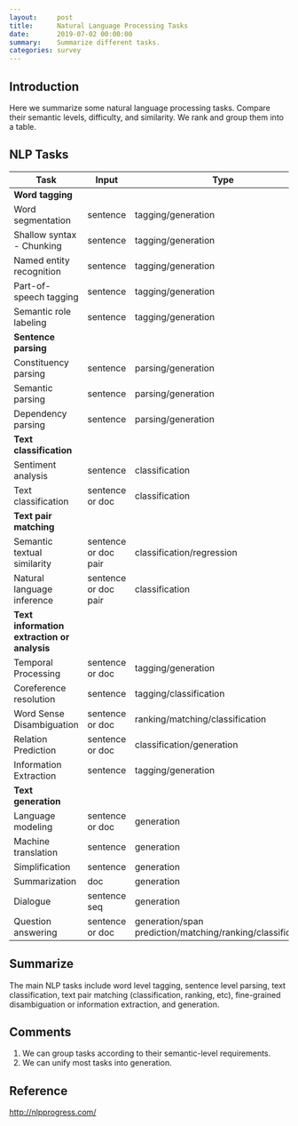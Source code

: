 ```yaml
---
layout:     post
title:      Natural Language Processing Tasks
date:       2019-07-02 00:00:00
summary:    Summarize different tasks.
categories: survey
---
```


## Introduction

Here we summarize some natural language processing tasks. Compare their semantic levels, difficulty, and similarity. We rank and group them into a table.

## NLP Tasks

| Task                                     | Input                | Type                                     |
| ---------------------------------------- | -------------------- | ---------------------------------------- |
| **Word tagging**                         |                      |                                          |
| Word segmentation                        | sentence             | tagging/generation                       |
| Shallow syntax - Chunking                | sentence             | tagging/generation                       |
| Named entity recognition                 | sentence             | tagging/generation                       |
| Part-of-speech tagging                   | sentence             | tagging/generation                       |
| Semantic role labeling                   | sentence             | tagging/generation                       |
| **Sentence parsing**                     |                      |                                          |
| Constituency parsing                     | sentence             | parsing/generation                       |
| Semantic parsing                         | sentence             | parsing/generation                       |
| Dependency parsing                       | sentence             | parsing/generation                       |
| **Text classification**                  |                      |                                          |
| Sentiment analysis                       | sentence             | classification                           |
| Text classification                      | sentence or doc      | classification                           |
| **Text pair matching**                   |                      |                                          |
| Semantic textual similarity              | sentence or doc pair | classification/regression                |
| Natural language inference               | sentence or doc pair | classification                           |
| **Text information extraction or analysis** |                      |                                          |
| Temporal Processing                      | sentence or doc      | tagging/generation                       |
| Coreference resolution                   | sentence             | tagging/classification                   |
| Word Sense Disambiguation                | sentence or doc      | ranking/matching/classification          |
| Relation Prediction                      | sentence or doc      | classification/generation                |
| Information Extraction                   | sentence             | tagging/generation                       |
| **Text generation**                      |                      |                                          |
| Language modeling                        | sentence or doc      | generation                               |
| Machine translation                      | sentence             | generation                               |
| Simplification                           | sentence             | generation                               |
| Summarization                            | doc                  | generation                               |
| Dialogue                                 | sentence seq         | generation                               |
| Question answering                       | sentence or doc      | generation/span prediction/matching/ranking/classification |

## Summarize

The main NLP tasks include word level tagging, sentence level parsing, text classification, text pair matching (classification, ranking, etc), fine-grained disambiguation or information extraction, and generation.

## Comments

1. We can group tasks according to their semantic-level requirements.
2. We can unify most tasks into generation.

## Reference

<http://nlpprogress.com/>




